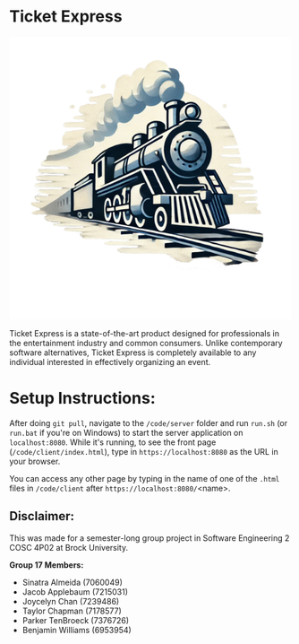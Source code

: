 # Ticket Express

![The logo for ticket express](https://github.com/DerfTastic/COSC_4P02/blob/main/code/client/images/logo.png)

Ticket Express is a state-of-the-art product designed for professionals in the entertainment industry and common consumers. Unlike contemporary software alternatives, Ticket Express is completely available to any individual interested in effectively organizing an event.

# Setup Instructions:

After doing `git pull`, navigate to the `/code/server` folder and run `run.sh` (or `run.bat` if you're on Windows) to start the server application on `localhost:8080`.
While it's running, to see the front page (`/code/client/index.html`), type in `https://localhost:8080` as the URL in your browser.

You can access any other page by typing in the name of one of the `.html` files in `/code/client` after `https://localhost:8080/`\<name\>.

## Disclaimer: 

This was made for a semester-long group project in Software Engineering 2 COSC 4P02 at Brock University.

__Group 17  Members:__
- Sinatra Almeida (7060049)
- Jacob Applebaum (7215031)
- Joycelyn Chan (7239486)
- Taylor Chapman (7178577)
- Parker TenBroeck (7376726)
- Benjamin Williams (6953954)
